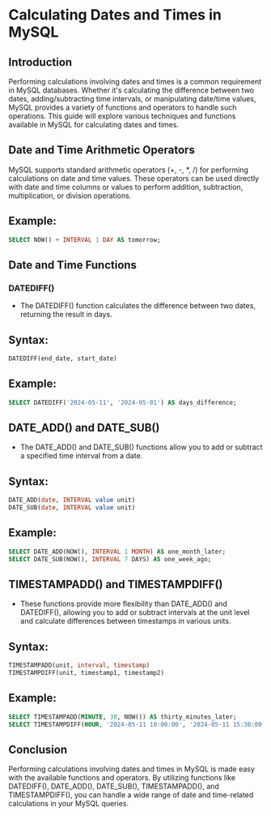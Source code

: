 
# Calculating Dates and Times in MySQL

## Introduction

Performing calculations involving dates and times is a common requirement in MySQL databases. Whether it's calculating the difference between two dates, adding/subtracting time intervals, or manipulating date/time values, MySQL provides a variety of functions and operators to handle such operations. This guide will explore various techniques and functions available in 
MySQL for calculating dates and times.

## Date and Time Arithmetic Operators

MySQL supports standard arithmetic operators (+, -, *, /) for performing calculations on date and time values. These operators can be used directly with date and time columns or values to perform addition, subtraction, multiplication, or division operations.

## Example:

```sql
SELECT NOW() + INTERVAL 1 DAY AS tomorrow;
```

## Date and Time Functions

### DATEDIFF()
* The DATEDIFF() function calculates the difference between two dates, returning the result in days.

## Syntax:

```sql
DATEDIFF(end_date, start_date)
```

## Example:

```sql
SELECT DATEDIFF('2024-05-11', '2024-05-01') AS days_difference;
```

## DATE_ADD() and DATE_SUB()
* The DATE_ADD() and DATE_SUB() functions allow you to add or subtract a specified time interval from a date.

## Syntax:

```sql
DATE_ADD(date, INTERVAL value unit)
DATE_SUB(date, INTERVAL value unit)
``` 

## Example:

```sql
SELECT DATE_ADD(NOW(), INTERVAL 1 MONTH) AS one_month_later;
SELECT DATE_SUB(NOW(), INTERVAL 7 DAYS) AS one_week_ago;
```

## TIMESTAMPADD() and TIMESTAMPDIFF()
* These functions provide more flexibility than DATE_ADD() and DATEDIFF(), allowing you to add or subtract intervals at the unit level and calculate differences between timestamps in various units.

## Syntax:

```sql
TIMESTAMPADD(unit, interval, timestamp)
TIMESTAMPDIFF(unit, timestamp1, timestamp2)
```

## Example:

```sql
SELECT TIMESTAMPADD(MINUTE, 30, NOW()) AS thirty_minutes_later;
SELECT TIMESTAMPDIFF(HOUR, '2024-05-11 10:00:00', '2024-05-11 15:30:00') AS hours_difference;
```

## Conclusion

Performing calculations involving dates and times in MySQL is made easy with the available functions and operators. By utilizing functions like DATEDIFF(), DATE_ADD(), DATE_SUB(), TIMESTAMPADD(), and TIMESTAMPDIFF(), you can handle a wide range of date and time-related calculations in your MySQL queries.
